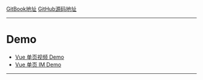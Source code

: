[GitBook地址](https://mrleo.gitbooks.io/books/content/codes/Vue/)
[GitHub源码地址](https://github.com/MrLeo/books/tree/master/codes/Vue)

- - - 
# Demo
- [Vue 单页视频 Demo](https://github.com/MrLeo/vue-demo)
- [Vue 单页 IM Demo](https://github.com/MrLeo/vue-im-demo)

- - - - -
